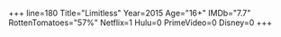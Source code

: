 +++
line=180
Title="Limitless"
Year=2015
Age="16+"
IMDb="7.7"
RottenTomatoes="57%"
Netflix=1
Hulu=0
PrimeVideo=0
Disney=0
+++

